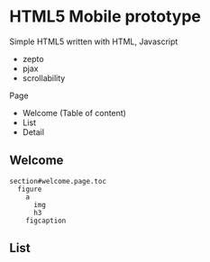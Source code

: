 HTML5 Mobile prototype
=============

Simple HTML5 written with HTML, Javascript

 - zepto
 - pjax
 - scrollability

Page

  - Welcome (Table of content)
  - List
  - Detail
  
  
Welcome
---


    section#welcome.page.toc
      figure
        a
          img
          h3
        figcaption
          
    
    
List
---

    